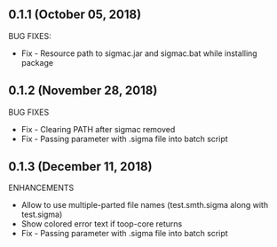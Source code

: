 ## 0.1.1 (October 05, 2018)

BUG FIXES:

* Fix - Resource path to sigmac.jar and sigmac.bat while installing package

## 0.1.2 (November 28, 2018)

BUG FIXES

* Fix - Clearing PATH after sigmac removed
* Fix - Passing parameter with .sigma file into batch script

## 0.1.3 (December 11, 2018)

ENHANCEMENTS

* Allow to use multiple-parted file names (test.smth.sigma along with test.sigma)
* Show colored error text if toop-core returns
* Fix - Passing parameter with .sigma file into batch script
